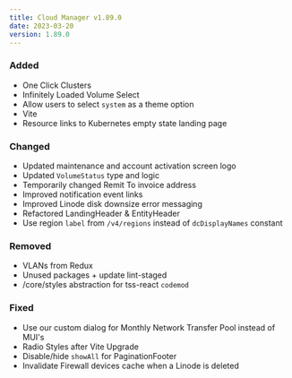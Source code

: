 ```yaml
---
title: Cloud Manager v1.89.0
date: 2023-03-20
version: 1.89.0
---
```


### Added

- One Click Clusters
- Infinitely Loaded Volume Select
- Allow users to select `system` as a theme option
- Vite
- Resource links to Kubernetes empty state landing page

### Changed

- Updated maintenance and account activation screen logo
- Updated `VolumeStatus` type and logic
- Temporarily changed Remit To invoice address
- Improved notification event links
- Improved Linode disk downsize error messaging
- Refactored LandingHeader & EntityHeader
- Use region `label` from `/v4/regions` instead of `dcDisplayNames` constant


### Removed

- VLANs from Redux
- Unused packages + update lint-staged
- /core/styles abstraction for tss-react `codemod`

### Fixed

- Use our custom dialog for Monthly Network Transfer Pool instead of MUI's
- Radio Styles after Vite Upgrade
- Disable/hide `showAll` for PaginationFooter
- Invalidate Firewall devices cache when a Linode is deleted
